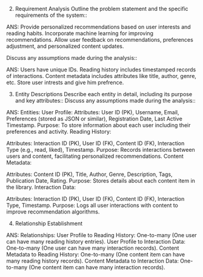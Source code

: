 2. Requirement Analysis
Outline the problem statement and the specific requirements of the system::

ANS:
Provide personalized recommendations based on user interests and reading habits.
Incorporate machine learning for improving recommendations.
Allow user feedback on recommendations, preferences adjustment, and personalized content updates.

Discuss any assumptions made during the analysis::

ANS:
Users have unique IDs.
Reading history includes timestamped records of interactions.
Content metadata includes attributes like title, author, genre, etc.
Store user intrests and give him prefrence.

3. Entity Descriptions
Describe each entity in detail, including its purpose and key attributes::
Discuss any assumptions made during the analysis::

ANS:
Entities:
User Profile:
Attributes: User ID (PK), Username, Email, Preferences (stored as JSON or similar), Registration Date, Last Active Timestamp.
Purpose: To store information about each user including their preferences and activity.
Reading History:

Attributes: Interaction ID (PK), User ID (FK), Content ID (FK), Interaction Type (e.g., read, liked), Timestamp.
Purpose: Records interactions between users and content, facilitating personalized recommendations.
Content Metadata:

Attributes: Content ID (PK), Title, Author, Genre, Description, Tags, Publication Date, Rating.
Purpose: Stores details about each content item in the library.
Interaction Data:

Attributes: Interaction ID (PK), User ID (FK), Content ID (FK), Interaction Type, Timestamp.
Purpose: Logs all user interactions with content to improve recommendation algorithms.


4. Relationship Establishment

ANS:
Relationships:
User Profile to Reading History: One-to-many (One user can have many reading history entries).
User Profile to Interaction Data: One-to-many (One user can have many interaction records).
Content Metadata to Reading History: One-to-many (One content item can have many reading history records).
Content Metadata to Interaction Data: One-to-many (One content item can have many interaction records).

